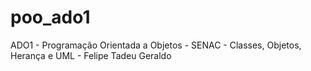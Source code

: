# poo_ado1
ADO1 - Programação Orientada a Objetos - SENAC - Classes, Objetos, Herança e UML - Felipe Tadeu Geraldo
